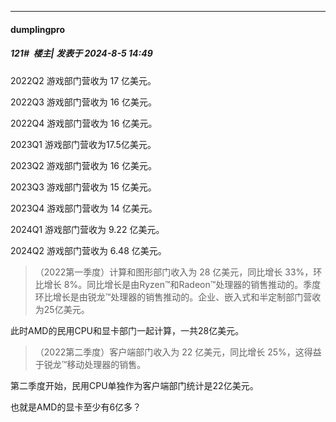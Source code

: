﻿
*****

####  dumplingpro  
##### 121#         楼主| 发表于 2024-8-5 14:49

2022Q2 游戏部门营收为 17 亿美元。

2022Q3 游戏部门营收为 16 亿美元。

2022Q4 游戏部门营收为 16 亿美元。

2023Q1 游戏部门营收为17.5亿美元。

2023Q2 游戏部门营收为 16 亿美元。

2023Q3 游戏部门营收为 15 亿美元。

2023Q4 游戏部门营收为 14 亿美元。

2024Q1 游戏部门营收为 9.22 亿美元。

2024Q2 游戏部门营收为 6.48 亿美元。

 <blockquote>（2022第一季度）计算和图形部门收入为 28 亿美元，同比增长 33%，环比增长 8%。同比增长是由Ryzen™和Radeon™处理器的销售推动的。季度环比增长是由锐龙™处理器的销售推动的。企业、嵌入式和半定制部门营收为25亿美元。</blockquote>

此时AMD的民用CPU和显卡部门一起计算，一共28亿美元。
 <blockquote>（2022第二季度）客户端部门收入为 22 亿美元，同比增长 25%，这得益于锐龙™移动处理器的销售。</blockquote>

第二季度开始，民用CPU单独作为客户端部门统计是22亿美元。

也就是AMD的显卡至少有6亿多？


